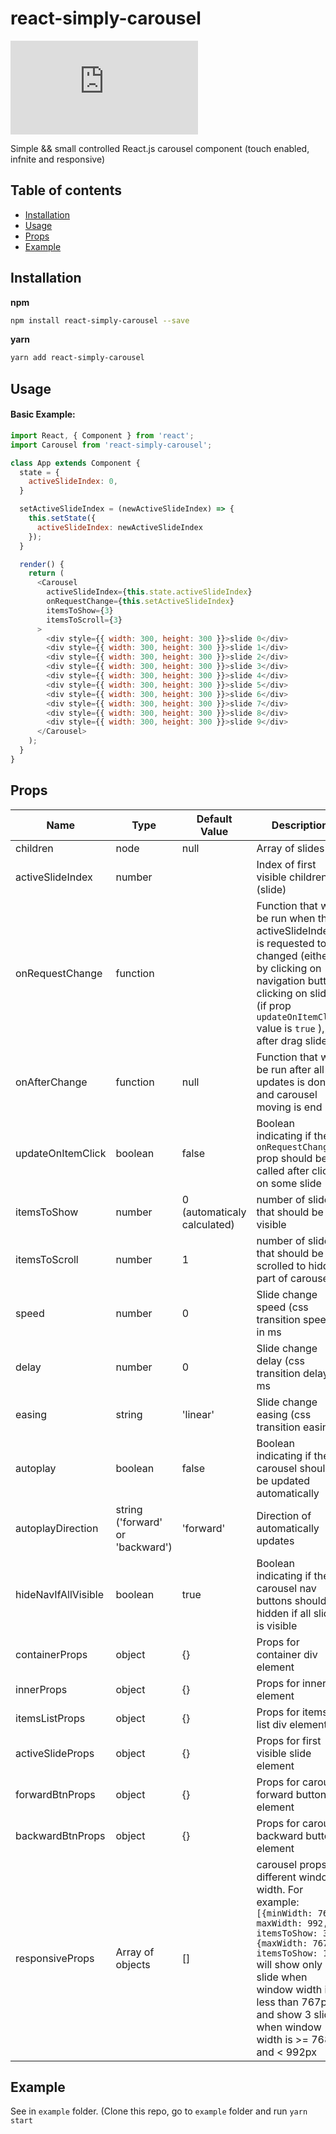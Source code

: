 # react-simply-carousel

![gzip size](https://img.badgesize.io/https://unpkg.com/react-simply-carousel/dist/index.js?compression=gzip)

Simple && small controlled React.js carousel component (touch enabled, infnite and responsive)

## Table of contents

* [Installation](#installation)
* [Usage](#usage)
* [Props](#props)
* [Example](#example)

## Installation

**npm**

```bash
npm install react-simply-carousel --save
```

**yarn**

```bash
yarn add react-simply-carousel
```

## Usage

#### Basic Example:

```js
import React, { Component } from 'react';
import Carousel from 'react-simply-carousel';

class App extends Component {
  state = {
    activeSlideIndex: 0,
  }

  setActiveSlideIndex = (newActiveSlideIndex) => {
    this.setState({
      activeSlideIndex: newActiveSlideIndex
    });
  }

  render() {
    return (
      <Carousel
        activeSlideIndex={this.state.activeSlideIndex}
        onRequestChange={this.setActiveSlideIndex}
        itemsToShow={3}
        itemsToScroll={3}
      >
        <div style={{ width: 300, height: 300 }}>slide 0</div>
        <div style={{ width: 300, height: 300 }}>slide 1</div>
        <div style={{ width: 300, height: 300 }}>slide 2</div>
        <div style={{ width: 300, height: 300 }}>slide 3</div>
        <div style={{ width: 300, height: 300 }}>slide 4</div>
        <div style={{ width: 300, height: 300 }}>slide 5</div>
        <div style={{ width: 300, height: 300 }}>slide 6</div>
        <div style={{ width: 300, height: 300 }}>slide 7</div>
        <div style={{ width: 300, height: 300 }}>slide 8</div>
        <div style={{ width: 300, height: 300 }}>slide 9</div>
      </Carousel>
    );
  }
}
```

## Props

Name | Type | Default Value | Description   
---- | ---- | ------------- | --------------
children | node | null | Array of slides
activeSlideIndex | number | | Index of first visible children (slide)
onRequestChange | function | | Function that will be run when the activeSlideIndex is requested to be changed (either by clicking on navigation button, clicking on slide (if prop `updateOnItemClick` value is `true` ), or after drag slides)
onAfterChange | function | null | Function that will be run after all updates is done and carousel moving is end
updateOnItemClick | boolean | false | Boolean indicating if the `onRequestChange` prop should be called after click on some slide
itemsToShow | number | 0 (automaticaly calculated) | number of slides that should be visible
itemsToScroll | number | 1 | number of slides that should be scrolled to hidden part of carousel
speed | number | 0 | Slide change speed (css transition speed) in ms
delay | number | 0 | Slide change delay (css transition delay) in ms
easing | string | 'linear' | Slide change easing (css transition easing)
autoplay | boolean | false | Boolean indicating if the carousel should be updated automatically
autoplayDirection | string ('forward' or 'backward') | 'forward' | Direction of automatically updates
hideNavIfAllVisible | boolean | true | Boolean indicating if the carousel nav buttons should be hidden if all slides is visible
containerProps | object | {} | Props for container div element
innerProps | object | {} | Props for inner div element
itemsListProps | object | {} | Props for items list div element
activeSlideProps | object | {} | Props for first visible slide element
forwardBtnProps | object | {} | Props for carousel forward button element
backwardBtnProps | object | {} | Props for carousel backward button element
responsiveProps | Array of objects | [] | carousel props for different window width. For example: `[{minWidth: 768, maxWidth: 992, itemsToShow: 3}, {maxWidth: 767, itemsToShow: 1}]` will show only one slide when window width is less than 767px and show 3 slides when window width is >= 768px and < 992px

## Example

See in `example` folder. (Clone this repo, go to `example` folder and run ```yarn start ```


